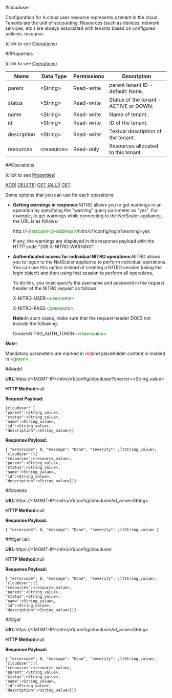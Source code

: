 #clouduser



Configuration for A cloud user resource represents a tenant in the cloud. Tenants are the unit of accounting: Resources (such as devices, network services, etc.) are always associated with tenants based on configured policies. resource.

<span>(click to see [Operations](#operations))</span>



##Properties 

<span>(click to see [Operations](#operations))</span>





<table><thead><tr><th>Name</th><th>Data Type</th><th>Permissions</th><th>Description</th></tr></thead><tbody><tr><td>parent</td><td>&lt;String></td><td>Read-write</td><td>parent tenant ID - default: None.</td></tr><tr><td>status</td><td>&lt;String></td><td>Read-write</td><td>Status of the tenant - ACTIVE or DOWN.</td></tr><tr><td>name</td><td>&lt;String></td><td>Read-write</td><td>Name of tenant..</td></tr><tr><td>id</td><td>&lt;String></td><td>Read-write</td><td>ID of the tenant.</td></tr><tr><td>description</td><td>&lt;String></td><td>Read-write</td><td>Textual description of the tenant.</td></tr><tr><td>resources</td><td>&lt;resource></td><td>Read-only</td><td>Resources allocated to this tenant.</td></tr></tbody></table>

##Operations 

<span>(click to see [Properties](#properties))</span>





[ADD](#all)| [DELETE](#delete)| [GET (ALL)](#get-all)| [GET](#get)





Some options that you can use for each operations:

<ul><li><p><b>Getting warnings in response:</b>NITRO allows you to get warnings in an operation by specifying the "warning" query parameter as "yes". For example, to get warnings while connecting to the NetScaler appliance, the URL is as follows:</p><p>http://<span style="color:green;font-style:italic;">&lt;netscaler-ip-address&gt;</span>/nitro/v1/config/login?warning=yes</p><p>If any, the warnings are displayed in the response payload with the HTTP code "209 X-NITRO-WARNING".</p></li><li><p><b>Authenticated access for individual NITRO operations:</b>NITRO allows you to logon to the NetScaler appliance to perform individual operations. You can use this option instead of creating a NITRO session (using the login object) and then using that session to perform all operations,</p><p>To do this, you must specify the username and password in the request header of the NITRO request as follows:</p><p>X-NITRO-USER:<span style="color:green;font-style:italic;">&lt;username&gt;</span></p><p>X-NITRO-PASS:<span style="color:green;font-style:italic;">&lt;password&gt;</span></p><p><b>Note:</b>In such cases, make sure that the request header DOES not include the following:</p><p>Cookie:NITRO_AUTH_TOKEN=<span style="color:green;font-style:italic;">&lt;tokenvalue&gt;</span></p></li></ul>







***Note:*** 

Mandatory parameters are marked in <span style="color:#FF0000;">red</span>and placeholder content is marked in <span style="color:green;font-style:italic">&lt;green&gt;</span>.



###add







<b>URL:</b>https://&lt;MGMT-IP&gt;/nitro/v1/config/clouduser?onerror=&lt;String_value&gt;

<b>HTTP Method:</b>null

<b>Request Payload: </b>
```
{clouduser: {
"parent":<String_value>,
"status":<String_value>,
"name":<String_value>,
"id":<String_value>,
"description":<String_value>}}
```

<b>Response Payload: </b>
```
{ "errorcode": 0, "message": "Done", "severity": ;ltString_value>, "clouduser":[{
"resources":<resource_value>,
"parent":<String_value>,
"status":<String_value>,
"name":<String_value>,
"id":<String_value>,
"description":<String_value>}]}
```







###delete







<b>URL:</b>https://&lt;MGMT-IP&gt;/nitro/v1/config/clouduser/id_value&lt;String&gt;

<b>HTTP Method:</b>null

<b>Response Payload: </b>
```
{ "errorcode": 0, "message": "Done", "severity": ;ltString_value> }
```







###get (all)







<b>URL:</b>https://&lt;MGMT-IP&gt;/nitro/v1/config/clouduser

<b>HTTP Method:</b>null

<b>Response Payload: </b>
```
{ "errorcode": 0, "message": "Done", "severity": ;ltString_value>, "clouduser":[{
"resources":<resource_value>,
"parent":<String_value>,
"status":<String_value>,
"name":<String_value>,
"id":<String_value>,
"description":<String_value>}]}
```







###get







<b>URL:</b>https://&lt;MGMT-IP&gt;/nitro/v1/config/clouduser/id_value&lt;String&gt;

<b>HTTP Method:</b>null

<b>Response Payload: </b>
```
{ "errorcode": 0, "message": "Done", "severity": ;ltString_value>, "clouduser":[{
"resources":<resource_value>,
"parent":<String_value>,
"status":<String_value>,
"name":<String_value>,
"id":<String_value>,
"description":<String_value>}]}
```







